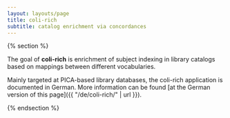 ```yaml
---
layout: layouts/page
title: coli-rich
subtitle: catalog enrichment via concordances
---
```


{% section %}

The goal of **coli-rich** is enrichment of subject indexing in library catalogs based on mappings between different vocabularies.

Mainly targeted at PICA-based library databases, the coli-rich application is documented in German. More information can be found [at the German version of this page]({{ "/de/coli-rich/" | url }}).

{% endsection %}

